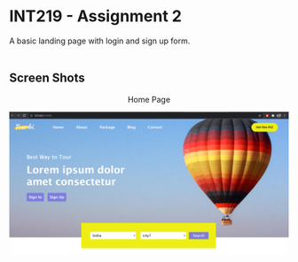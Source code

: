 # INT219 - Assignment 2
A basic landing page with login and sign up form. <br><br>

## Screen Shots 
<center>Home Page </center>

![Home Page](Images/Homepage.png)
